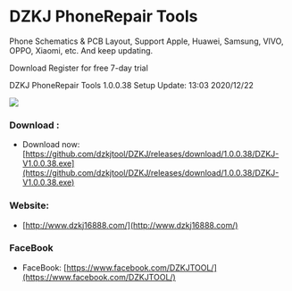 # DZKJ PhoneRepair Tools
Phone Schematics & PCB Layout, 
Support Apple, Huawei, Samsung, VIVO, OPPO, Xiaomi, etc. And keep updating.

Download Register for free 7-day trial

DZKJ PhoneRepair Tools 1.0.0.38 Setup  Update: 13:03 2020/12/22

![](https://ae03.alicdn.com/kf/H46c29b788e224804a0130d754e4a1d73T.jpg)



### Download :

* Download now: [https://github.com/dzkjtool/DZKJ/releases/download/1.0.0.38/DZKJ-V1.0.0.38.exe](https://github.com/dzkjtool/DZKJ/releases/download/1.0.0.38/DZKJ-V1.0.0.38.exe)

### Website:

*  [http://www.dzkj16888.com/](http://www.dzkj16888.com/)


### FaceBook

* FaceBook: [https://www.facebook.com/DZKJTOOL/](https://www.facebook.com/DZKJTOOL/)

